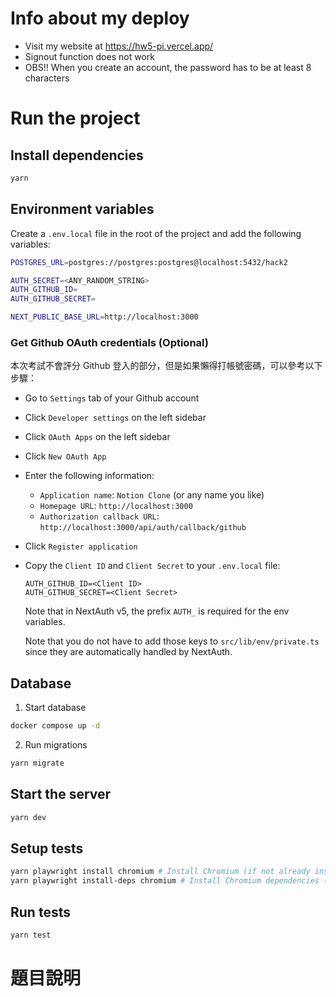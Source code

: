 # Info about my deploy

* Visit my website at https://hw5-pi.vercel.app/
* Signout function does not work
* OBS!! When you create an account, the password has to be at least 8 characters


# Run the project



## Install dependencies

```bash
yarn
```

## Environment variables

Create a `.env.local` file in the root of the project and add the following variables:

```bash
POSTGRES_URL=postgres://postgres:postgres@localhost:5432/hack2

AUTH_SECRET=<ANY_RANDOM_STRING>
AUTH_GITHUB_ID=
AUTH_GITHUB_SECRET=

NEXT_PUBLIC_BASE_URL=http://localhost:3000
```

### Get Github OAuth credentials (Optional)

本次考試不會評分 Github 登入的部分，但是如果懶得打帳號密碼，可以參考以下步驟：

- Go to `Settings` tab of your Github account
- Click `Developer settings` on the left sidebar
- Click `OAuth Apps` on the left sidebar
- Click `New OAuth App`
- Enter the following information:
  - `Application name`: `Notion Clone` (or any name you like)
  - `Homepage URL`: `http://localhost:3000`
  - `Authorization callback URL`: `http://localhost:3000/api/auth/callback/github`
- Click `Register application`
- Copy the `Client ID` and `Client Secret` to your `.env.local` file:

  ```text
  AUTH_GITHUB_ID=<Client ID>
  AUTH_GITHUB_SECRET=<Client Secret>
  ```

  Note that in NextAuth v5, the prefix `AUTH_` is required for the env variables.

  Note that you do not have to add those keys to `src/lib/env/private.ts` since they are automatically handled by NextAuth.

## Database

1. Start database

```bash
docker compose up -d
```

2. Run migrations

```bash
yarn migrate
```

## Start the server

```bash
yarn dev
```

## Setup tests

```bash
yarn playwright install chromium # Install Chromium (if not already installed)
yarn playwright install-deps chromium # Install Chromium dependencies (if not already installed)
```

## Run tests

```bash
yarn test
```

# 題目說明
